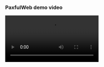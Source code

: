 ### PaxfulWeb demo video

![](https://github.com/ram4ik/PaxfulWeb/blob/master/PaxfulWeb/PaxfulWeb.mov?raw=true)
